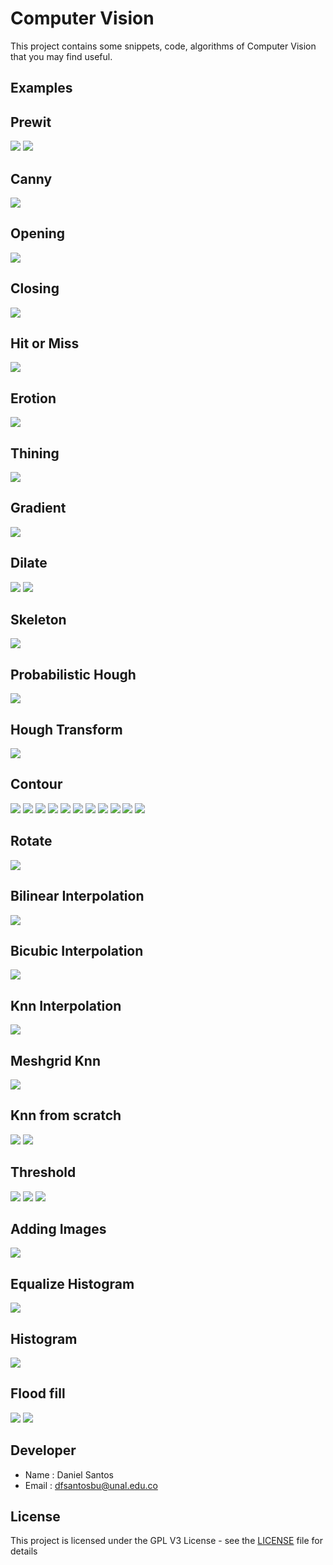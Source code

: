 Computer Vision
====================
This project contains some snippets, code, algorithms of Computer Vision that you may find useful.  



Examples
------------------------

Prewit
------
<img src="./py-process/prewit/result_convs.png" />
<img src="./py-process/prewit/prewit.png" />

Canny
-----
<img src="./py-process/canny/canny.png" />

Opening
-------
<img src="./py-process/morphological_transformation/opening/opening.png" />

Closing
-------
<img src="./py-process/morphological_transformation/closing/closing.png" />

Hit or Miss
-----------
<img src="./py-process/morphological_transformation/hit_or_miss/hit_or_miss.png" />

Erotion
-------
<img src="./py-process/morphological_transformation/erotion/erotion.png" />

Thining
-------
<img src="./py-process/morphological_transformation/thining/thining.png" />


Gradient
--------
<img src="./py-process/morphological_transformation/gradient/gradient.png" />

Dilate
------
<img src="./py-process/morphological_transformation/dilatation/dilate.png" />
<img src="./py-process/dilate/dilate.png" />

Skeleton
--------
<img src="./py-process/morphological_transformation/skeleton/skeleton.png" />

Probabilistic Hough
-------------------
<img src="./py-process/hough/probalistic_hough.png" />

Hough Transform
---------------
<img src="./py-process/hough/hough_transform.png" />

Contour
-------
<img src="./py-process/contours/contour.png" />
<img src="./py-process/assets/images/exam.png" />
<img src="./py-process/assets/images/sudoku.png" />
<img src="./py-process/assets/images/hand_3.png" />
<img src="./py-process/assets/images/circles.png" />
<img src="./py-process/assets/images/silouete.png" />
<img src="./py-process/assets/images/opencv.png" />
<img src="./py-process/assets/images/letterB.png" />
<img src="./py-process/assets/images/smile.png" />
<img src="./py-process/assets/images/hand_1.png" />
<img src="./py-process/assets/images/hand_2.png" />


Rotate
------
<img src="./py-process/rotation/rotate.png" />

Bilinear Interpolation
----------------------
<img src="./py-process/interpolation_methods/bilinear.png" />

Bicubic Interpolation
---------------------
<img src="./py-process/interpolation_methods/bicubic.png" />

Knn Interpolation
-----------------
<img src="./py-process/interpolation_methods/knn.png" />

Meshgrid Knn
------------
<img src="./py-process/knn_clasification/meshgrid_knn.png" />

Knn from scratch
----------------
<img src="./py-process/knn_clasification/from_scratch_knn.png" />
<img src="./py-process/subplots/subplot.png" />

Threshold 
---------
<img src="./py-process/images_feautures/threshold/threshold_from_scratch.png" />
<img src="./py-process/images_feautures/threshold/threshold.png" />
<img src="./py-process/images_feautures/threshold/adaptative_threshold.png" />


Adding Images 
-------------
<img src="./py-process/add_images/result.png" />


Equalize Histogram
------------------
<img src="./py-process/histogram/equalize_hist.png" />


Histogram
---------
<img src="./py-process/histogram/hist.png" />

Flood fill
----------
<img src="./py-process/floodfill/floodfill.png" />
<img src="./py-process/dilate/smile.png" />




</p>



Developer
----------
* Name : Daniel Santos
* Email : dfsantosbu@unal.edu.co

License
-------

This project is licensed under the GPL V3 License - see the [LICENSE](LICENSE) file for details